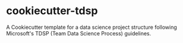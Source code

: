 # cookiecutter-tdsp
A Cookiecutter template for a data science project structure following Microsoft's TDSP (Team Data Science Process) guidelines.
